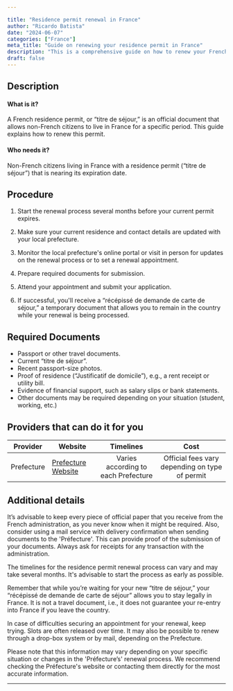 ```yaml
---

title: "Residence permit renewal in France"
author: "Ricardo Batista"
date: "2024-06-07"
categories: ["France"]
meta_title: "Guide on renewing your residence permit in France"
description: "This is a comprehensive guide on how to renew your French residence permit, including the various steps involved, required documents, and service providers who can assist with the process."
draft: false
---
```


## Description

#### What is it?
A French residence permit, or “titre de séjour,” is an official document that allows non-French citizens to live in France for a specific period. This guide explains how to renew this permit.

#### Who needs it?
Non-French citizens living in France with a residence permit (“titre de séjour”) that is nearing its expiration date. 

## Procedure

1. Start the renewal process several months before your current permit expires. 

2. Make sure your current residence and contact details are updated with your local prefecture. 

3. Monitor the local prefecture's online portal or visit in person for updates on the renewal process or to set a renewal appointment.

4. Prepare required documents for submission.

5. Attend your appointment and submit your application.

6. If successful, you'll receive a “récépissé de demande de carte de séjour,” a temporary document that allows you to remain in the country while your renewal is being processed.

## Required Documents

- Passport or other travel documents.
- Current “titre de séjour”.
- Recent passport-size photos.
- Proof of residence (“Justificatif de domicile”), e.g., a rent receipt or utility bill.
- Evidence of financial support, such as salary slips or bank statements.
- Other documents may be required depending on your situation (student, working, etc.)

## Providers that can do it for you

| Provider        |     Website     |     Timelines    |       Cost      |
| --------------- | --------------- |  :-------------: | :-------------: |
| Prefecture      | [Prefecture Website](http://www.préfecture.fr/) |   Varies according to each Prefecture   |   Official fees vary depending on type of permit   |

## Additional details
It’s advisable to keep every piece of official paper that you receive from the French administration, as you never know when it might be required. Also, consider using a mail service with delivery confirmation when sending documents to the 'Préfecture'. This can provide proof of the submission of your documents. Always ask for receipts for any transaction with the administration.

The timelines for the residence permit renewal process can vary and may take several months. It's advisable to start the process as early as possible. 

Remember that while you’re waiting for your new “titre de séjour,” your “récépissé de demande de carte de séjour” allows you to stay legally in France. It is not a travel document, i.e., it does not guarantee your re-entry into France if you leave the country.

In case of difficulties securing an appointment for your renewal, keep trying. Slots are often released over time. It may also be possible to renew through a drop-box system or by mail, depending on the Prefecture. 

Please note that this information may vary depending on your specific situation or changes in the 'Préfecture’s' renewal process. We recommend checking the Préfecture's website or contacting them directly for the most accurate information.

---
